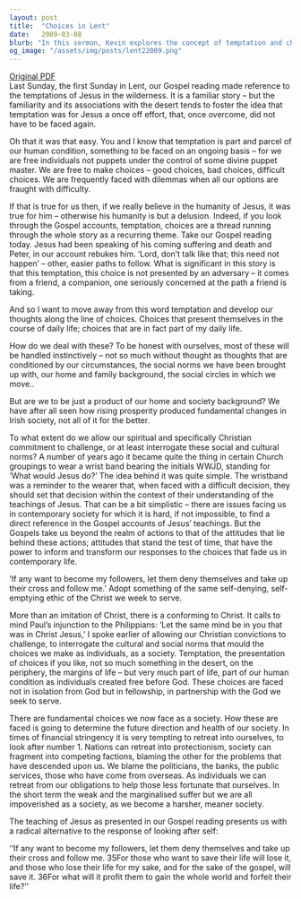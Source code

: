```yaml
---
layout: post
title:  "Choices in Lent"
date:   2009-03-08
blurb: "In this sermon, Kevin explores the concept of temptation and choices, emphasizing that they are part and parcel of our human condition. He encourages us to let our Christian commitment challenge our social and cultural norms. He highlights the importance of self-denial and conforming to Christ in our decision-making process, especially in times of societal challenges."
og_image: "/assets/img/posts/lent22009.png"
---
```

[Original PDF](/assets/pdf/lent22009.pdf)    
Last Sunday, the first Sunday in Lent, our Gospel reading made reference to the temptations of Jesus in the wilderness. It is a familiar story – but the familiarity and its associations with the desert tends to foster the idea that temptation was for Jesus a once off effort, that, once overcome, did not have to be faced again.

Oh that it was that easy. You and I know that temptation is part and parcel of our human condition, something to be faced on an ongoing basis – for we are free individuals not puppets under the control of some divine puppet master. We are free to make choices – good choices, bad choices, difficult choices. We are frequently faced with dilemmas when all our options are fraught with difficulty.

If that is true for us then, if we really believe in the humanity of Jesus, it was true for him – otherwise his humanity is but a delusion. Indeed, if you look through the Gospel accounts, temptation, choices are a thread running through the whole story as a recurring theme. Take our Gospel reading today. Jesus had been speaking of his coming suffering and death and Peter, in our account rebukes him. ‘Lord, don’t talk like that; this need not happen’ – other, easier paths to follow. What is significant in this story is that this temptation, this choice is not presented by an adversary – it comes from a friend, a companion, one seriously concerned at the path a friend is taking.

And so I want to move away from this word temptation and develop our thoughts along the line of choices. Choices that present themselves in the course of daily life; choices that are in fact part of my daily life.

How do we deal with these? To be honest with ourselves, most of these will be handled instinctively – not so much without thought as thoughts that are conditioned by our circumstances, the social norms we have been brought up with, our home and family background, the social circles in which we move..

But are we to be just a product of our home and society background? We have after all seen how rising prosperity produced fundamental changes in Irish society, not all of it for the better.

To what extent do we allow our spiritual and specifically Christian commitment to challenge, or at least interrogate these social and cultural norms? A number of years ago it became quite the thing in certain Church groupings to wear a wrist band bearing the initials WWJD, standing for ‘What would Jesus do?’ The idea behind it was quite simple. The wristband was a reminder to the wearer that, when faced with a difficult decision, they should set that decision within the context of their understanding of the teachings of Jesus. That can be a bit simplistic – there are issues facing us in contemporary society for which it is hard, if not impossible, to find a direct reference in the Gospel accounts of Jesus’ teachings. But the Gospels take us beyond the realm of actions to that of the attitudes that lie behind these actions; attitudes that stand the test of time, that have the power to inform and transform our responses to the choices that fade us in contemporary life.

‘If any want to become my followers, let them deny themselves and take up their cross and follow me.’ Adopt something of the same self-denying, self-emptying ethic of the Christ we week to serve.

More than an imitation of Christ, there is a conforming to Christ. It calls to mind Paul’s injunction to the Philippians: ‘Let the same mind be in you that was in Christ Jesus,’ I spoke earlier of allowing our Christian convictions to challenge, to interrogate the cultural and social norms that mould the choices we make as individuals, as a society. Temptation, the presentation of choices if you like, not so much something in the desert, on the periphery, the margins of life – but very much part of life, part of our human condition as individuals created free before God. These choices are faced not in isolation from God but in fellowship, in partnership with the God we seek to serve.

There are fundamental choices we now face as a society. How these are faced is going to determine the future direction and health of our society. In times of financial stringency it is very tempting to retreat into ourselves, to look after number 1. Nations can retreat into protectionism, society can fragment into competing factions, blaming the other for the problems that have descended upon us. We blame the politicians, the banks, the public services, those who have come from overseas. As individuals we can retreat from our obligations to help those less fortunate that ourselves. In the short term the weak and the marginalised suffer but we are all impoverished as a society, as we become a harsher, meaner society.

The teaching of Jesus as presented in our Gospel reading presents us with a radical alternative to the response of looking after self:

‘‘If any want to become my followers, let them deny themselves and take up their cross and follow me. 35For those who want to save their life will lose it, and those who lose their life for my sake, and for the sake of the gospel, will save it. 36For what will it profit them to gain the whole world and forfeit their life?’’
